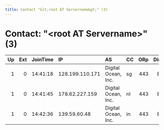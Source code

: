 ```yaml
---
title: Contact "&lt;root AT Servername&gt;" (3)
---
```


# Contact: "&lt;root AT Servername&gt;" (3)

|   Up |   Ext | JoinTime   | IP              | AS                  | CC   |   ORp |   Dirp | OS    | Version   | Nickname    |   eFamMembers |
|-----:|------:|:-----------|:----------------|:--------------------|:-----|------:|-------:|:------|:----------|:------------|--------------:|
|    1 |     0 | 14:41:18   | 128.199.110.171 | Digital Ocean, Inc. | sg   |   443 |     80 | Linux | 0.2.9.11  | dingleberry |             1 |
|    1 |     0 | 14:41:45   | 178.62.227.159  | Digital Ocean, Inc. | nl   |   443 |     80 | Linux | 0.2.9.11  | bango       |             1 |
|    1 |     0 | 14:42:36   | 139.59.60.48    | Digital Ocean, Inc. | in   |   443 |     80 | Linux | 0.2.9.11  | winebarrel  |             1 |
